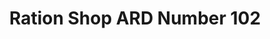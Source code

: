 ---
title: "Ration Shop ARD Number 102"
url: /adimali/ration-shop-ard-number-102/
shop: Lebensmittel
---